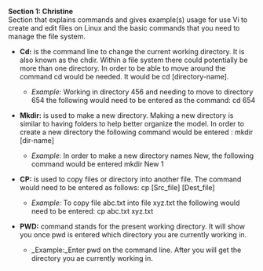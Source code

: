 **Section 1: Christine**
<br> 
Section that explains commands and gives example(s) usage for use Vi to create and edit files on Linux and the basic commands that you need to manage the file system.

- **Cd:** is the command line to change the current working directory. It is also known as the chdir. Within a file system there could potentially be more than one directory. In order to be able to move around the command cd would be needed. It would be cd [directory-name].

	- _Example:_ Working in directory 456 and needing to move to directory 654 the following would need to be entered as the command: cd 654

- **Mkdir:** is used to make a new directory. Making a new directory is similar to having folders to help better organize the model. In order to create a new directory the following command would be entered : mkdir [dir-name]

 	- _Example:_  In order to make a new directory names New, the following command would be entered mkdir New 1

- **CP:** is used to copy files or directory into another file. The command would need to be entered as follows: cp [Src_file] [Dest_file]

	- _Example:_ To copy file abc.txt into file xyz.txt the following would need to be entered: cp abc.txt xyz.txt
	
- **PWD:** command stands for the present working directory. It will show you once pwd is entered which directory you are currently working in. 
	- _Example:_Enter pwd on the command line. After you will get the directory you ae currently working in. 


